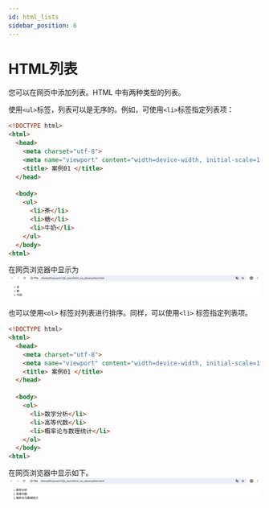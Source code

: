 ```yaml
---
id: html_lists
sidebar_position: 6
---
```


# HTML列表

您可以在网页中添加列表。HTML 中有两种类型的列表。

使用`<ul>`标签，列表可以是无序的。例如，可使用`<li>`标签指定列表项：


```html title="index.html"
<!DOCTYPE html>
<html>
  <head>
    <meta charset="utf-8">
    <meta name="viewport" content="width=device-width, initial-scale=1.0">
    <title> 案例01 </title>
  </head>

  <body>
    <ul>
      <li>茶</li>
      <li>糖</li>
      <li>牛奶</li>
    </ul>
  </body>
<html>
```

在网页浏览器中显示为
![](./images/list_01.png)


也可以使用`<ol>` 标签对列表进行排序。同样，可以使用`<li>` 标签指定列表项。


```html title="index.html"
<!DOCTYPE html>
<html>
  <head>
    <meta charset="utf-8">
    <meta name="viewport" content="width=device-width, initial-scale=1.0">
    <title> 案例01 </title>
  </head>

  <body>
    <ol>
      <li>数学分析</li>
      <li>高等代数</li>
      <li>概率论与数理统计</li>
    </ol>
  </body>
<html>
```
在网页浏览器中显示如下。
![](./images/list_02.png)
